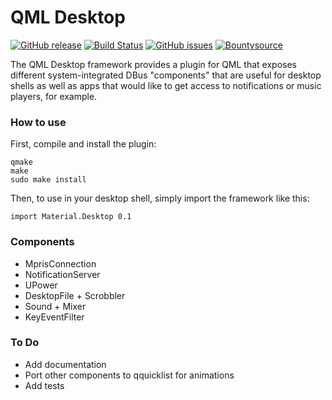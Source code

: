 QML Desktop
=====================

[![GitHub release](https://img.shields.io/github/release/papyros/qml-desktop.svg)](https://github.com/papyros/qml-desktop)
[![Build Status](https://travis-ci.org/papyros/qml-desktop.svg?branch=master)](https://travis-ci.org/papyros/qml-desktop)
[![GitHub issues](https://img.shields.io/github/issues/papyros/qml-desktop.svg)](https://github.com/papyros/qml-desktop/issues)
[![Bountysource](https://www.bountysource.com/badge/team?team_id=48685&style=bounties_received)](https://www.bountysource.com/teams/papyros/issues?utm_source=Papyros&utm_medium=shield&utm_campaign=bounties_received)

The QML Desktop framework provides a plugin for QML that exposes different system-integrated DBus "components" that are useful for desktop shells as well as apps that would like to get access to notifications or music players, for example.

### How to use

First, compile and install the plugin:

    qmake
    make
    sudo make install

Then, to use in your desktop shell, simply import the framework like this:

    import Material.Desktop 0.1

### Components
 - MprisConnection
 - NotificationServer
 - UPower
 - DesktopFile + Scrobbler
 - Sound + Mixer
 - KeyEventFilter
 
### To Do
 - Add documentation
 - Port other components to qquicklist for animations
 - Add tests

